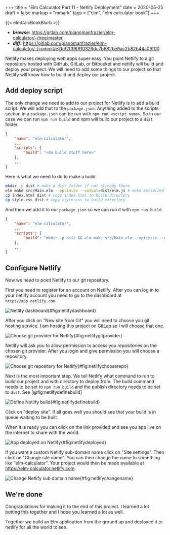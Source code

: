 +++
title = "Elm Calculator Part 11 - Netlify Deployment"
date = 2020-05-25
draft = false
markup = "mmark"
tags = ["elm", "elm calculator book"]
+++

{{< elmCalcBookBlurb >}}

- ***browse:*** <https://gitlab.com/pianomanfrazier/elm-calculator/-/tree/master>
- ***diff:*** <https://gitlab.com/pianomanfrazier/elm-calculator/-/commit/e2b92f39f910329dc7b882be9ac2b82b44a09f00>

Netlify makes deploying web apps super easy. You point Netlify to a git repository hosted with GitHub, GitLab, or Bitbucket and netlify will build and deploy your project. We will need to add some things to our project so that Netlify will know how to build and deploy our project.

## Add deploy script

The only change we need to add to our project for Netlify is to add a build script. We will add that to the `package.json`. Anything added to the scripts section in a `package.json` can be run with `npm run <script name>`. So in our case we can run `npm run build` and npm will build our project to a `dist` folder.

```json
{
    "name": "elm-calculator",
    ...
    "scripts": {
        "build": "<do build stuff here>"
    },
    ...
}

```

Here is what we need to do to make a build.

```bash
mkdir -p dist # make a dist folder if not already there
elm make src/Main.elm --optimize --output=dist/elm.js # make optimized build and output to dist/elm.js
cp index.html dist # copy index.html to build directory
cp style.css dist # copy style.css to build directory
```

And then we add it to our `package.json` so we can run it with `npm run build`.

```json
{
    "name": "elm-calculator",
    ...
    "scripts": {
        "build": "mkdir -p dist && elm make src/Main.elm --optimize --output=dist/elm.js && cp index.html dist && cp style.css dist"
    },
    ...
}

```

## Configure Netlify

Now we need to point Netlify to our git repository.

First you need to register for an account on Netlify. After you can log in to your netlify account you need to go to the dashboard at `https//app.netlify.com`.

![Netlify dashboard](/img/elm-calculator/netlify-dashboard.png){#fig:netlifydashboard}

After you click on "New site from Git" you will need to choose you git hosting service. I am hosting this project on GitLab so I will choose that one.

![Choose git provider for Netlify](/img/elm-calculator/netlify-choose-git-provider.png){#fig:netlifygitprovider}

Netlify will ask you to allow permission to access you repositories on the chosen git provider. After you login and give permission you will choose a repository.

![Choose git repository for Netlify](/img/elm-calculator/netlify-choose-repo.png){#fig:netlifychooserepo}

Next is the most important step. We tell Netlify what command to run to build our project and with directory to deploy from. The build command needs to be set to `npm run build` and the publish directory needs to be set to `dist`. See [@fig:netlifydefinebuild]

![Define Netlify build](/img/elm-calculator/netlify-define-build.png){#fig:netlifydefinebuild}

Click on "deploy site". If all goes well you should see that your build is in queue waiting to be built.

When it is ready you can click on the link provided and see you app live on the internet to share with the world.

![App deployed on Netlify](/img/elm-calculator/netlify-deployed.png){#fig:netlifydeployed}

If you want a custom Netlify sub-domain name click on "Site settings". Then click on "Change site name". You can then change the name to something like "elm-calculator". Your project would then be made available at <https://elm-calculator.netlify.com>.

![Change Netlify sub domain name](/img/elm-calculator/netlify-change-name.png){#fig:netlifychangename}

## We're done

Congratulations for making it to the end of this project. I learned a lot putting this together and I hope you learned a lot as well.

Together we build an Elm application from the ground up and deployed it to netlify for all the world to see.
